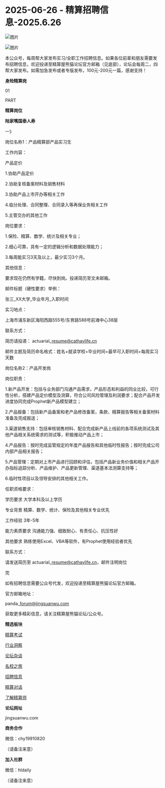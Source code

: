 # 2025-06-26 - 精算招聘信息-2025.6.26

![图片](https://mmbiz.qpic.cn/mmbiz_jpg/PVTr5cqOmdsiaicIRGthO3IhpdkibrFUWVU1xAtP9ZY24c0vAhCVJo55thjfrfia19NvibyVvich2UW9I8vGCty5LxNw/640?wx_fmt=jpeg&tp=webp&wxfrom=5&wx_lazy=1)

![图片](https://mmbiz.qpic.cn/mmbiz_png/7QRTvkK2qC63c02mKcsfAaJ8sNcicTvg22UkHHibvKiasFS9FS6E4FeV0Dibe7as7h4tm8p7EfNfI06adlGbL2icYjw/640?wx_fmt=png&tp=webp&wxfrom=5&wx_lazy=1)

本公众号，每周帮大家发布实习/全职工作招聘信息。如果各位前辈和朋友需要发布招聘信息，欢迎投递至精算屋熊猫论坛官方邮箱（见底部），论坛会每周二，四帮大家发布。如需加急发布或者专版发布，100元-200元一篇，感谢支持！

**身险精算岗**

01

PART

**精算岗位**

****陆家嘴国泰人寿****

一》

岗位名称1：产品精算部产品实习生

工作内容：

产品定价

1.协助产品定价

2.协助复核备案材料及销售材料

3.协助产品上市开办等相关工作

4.临分处理、合同整理、合同录入等再保业务相关工作

5.主管交办的其他工作

岗位要求：

1.保险、精算、数学、统计及相关专业；

2.细心可靠，具有一定的逻辑分析和数据处理能力；

3.每周能实习3天及以上，最少实习3个月。

其他信息：

要求现在仍然有学籍，尽快到岗。投递简历至文末邮箱。

邮件标题（硬性要求）举例：

张三\_XX大学\_毕业年月\_入职时间

实习地点：

上海市浦东新区海阳西路555号/东育路588号前滩中心38层

联系方式：

简历请投递： actuarial\_resume@cathaylife.cn

邮件主题及简历命名格式：姓名+就读学校+毕业时间+最早可入职时间+每周实习天数

岗位名称2：产品开发岗

岗位职责：

1.新产品开发：包括与业务部门沟通产品需求，产品形态和利益的同业比较，可行性分析，搭建产品定价模型及测算，符合公司风险管理及利润要求；配合产品开发进度协同完成Prophet新产品模型建立；

2.产品报备：包括新产品备案和老产品修改备案，条款、精算报告等相关备案材料准备及完成报送；

3.渠道销售支持：包括审核销售材料、配合完成新产品上线前的各项系统测试及其他产品相关系统需求的测试等，积极推动产品上市；

4.产品报告：按时完成监管规定的年度产品报告和其他临时性报告；按时完成公司内部产品相关报告；

5.产品管理：定期对上市产品进行回顾和评估，包括产品新业务价值和相关产品开办指标追踪分析、产品维护、产品更新管理、渠道基本法测算支持等；

6.临时性项目以及领导安排的其他相关工作。

任职资格要求：

学历要求 大学本科及以上学历

专业背景 精算、数学、统计、保险及其他相关专业优先

工作经验 3年-5年

能力素质要求 沟通能力强、细致耐心、有责任心、抗压性好

其他要求 熟练使用Excel、VBA等软件，有Prophet使用经验者优先

联系方式：

请发送简历至 actuarial\_resume@cathaylife.cn，邮件注明岗位



完

如有招聘信息需要公众号代发，欢迎投递至精算屋熊猫论坛官方邮箱。

官方邮箱地址：

panda\_forum@jingsuanwu.com

获取更多精彩信息，请关注精算屋熊猫论坛/公众号。

**精选板块**

[精算考试](https://mp.weixin.qq.com/mp/appmsgalbum?__biz=Mzg5NzkwMTMzMA==&action=getalbum&album_id=2804960172988448769#wechat_redirect)

[行业洞察](https://mp.weixin.qq.com/mp/appmsgalbum?__biz=Mzg5NzkwMTMzMA==&action=getalbum&album_id=2804965799378829313#wechat_redirect)

[论坛杂谈](https://mp.weixin.qq.com/mp/appmsgalbum?__biz=Mzg5NzkwMTMzMA==&action=getalbum&album_id=2804979947286315009#wechat_redirect)

[名校之旅](https://mp.weixin.qq.com/mp/appmsgalbum?__biz=Mzg5NzkwMTMzMA==&action=getalbum&album_id=2804975288236654595#wechat_redirect)

[招聘信息](https://mp.weixin.qq.com/mp/appmsgalbum?__biz=Mzg5NzkwMTMzMA==&action=getalbum&album_id=2809916434738069507#wechat_redirect)

[精算对话](https://mp.weixin.qq.com/mp/appmsgalbum?__biz=Mzg5NzkwMTMzMA==&action=getalbum&album_id=3028246288796221446#wechat_redirect)

[了解精算师](https://mp.weixin.qq.com/mp/appmsgalbum?__biz=Mzg5NzkwMTMzMA==&action=getalbum&album_id=2804971247444180995#wechat_redirect)

**论坛网址**

jingsuanwu.com

**商务合作**

微信：chy19910820

（请备注来意）

**加入社群**

微信：hldaily

（请备注来意）